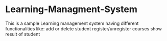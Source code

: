 # Learning-Managment-System
  This is a sample Learning management system having different functionalities like:
    add or delete student
    register/unregister courses 
    show result of student
